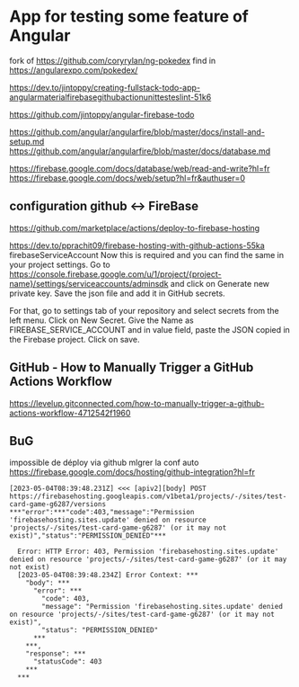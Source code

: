 # App for testing some feature of Angular
fork of https://github.com/coryrylan/ng-pokedex
find in https://angularexpo.com/pokedex/


https://dev.to/jintoppy/creating-fullstack-todo-app-angularmaterialfirebasegithubactionunittesteslint-51k6

https://github.com/jintoppy/angular-firebase-todo


https://github.com/angular/angularfire/blob/master/docs/install-and-setup.md
https://github.com/angular/angularfire/blob/master/docs/database.md

https://firebase.google.com/docs/database/web/read-and-write?hl=fr
https://firebase.google.com/docs/web/setup?hl=fr&authuser=0

## configuration github <-> FireBase

https://github.com/marketplace/actions/deploy-to-firebase-hosting

https://dev.to/pprachit09/firebase-hosting-with-github-actions-55ka
firebaseServiceAccount Now this is required and you can find the same in your project settings. Go to https://console.firebase.google.com/u/1/project/{project-name}/settings/serviceaccounts/adminsdk and click on Generate new private key. Save the json file and add it in GitHub secrets.

For that, go to settings tab of your repository and select secrets from the left menu.
Click on New Secret. Give the Name as FIREBASE_SERVICE_ACCOUNT and in value field, paste the JSON copied in the Firebase project. Click on save.

## GitHub - How to Manually Trigger a GitHub Actions Workflow
https://levelup.gitconnected.com/how-to-manually-trigger-a-github-actions-workflow-4712542f1960

## BuG
impossible de déploy via github mlgrer la conf auto 
https://firebase.google.com/docs/hosting/github-integration?hl=fr

```
[2023-05-04T08:39:48.231Z] <<< [apiv2][body] POST https://firebasehosting.googleapis.com/v1beta1/projects/-/sites/test-card-game-g6287/versions ***"error":***"code":403,"message":"Permission 'firebasehosting.sites.update' denied on resource 'projects/-/sites/test-card-game-g6287' (or it may not exist)","status":"PERMISSION_DENIED"***
  
  Error: HTTP Error: 403, Permission 'firebasehosting.sites.update' denied on resource 'projects/-/sites/test-card-game-g6287' (or it may not exist)
  [2023-05-04T08:39:48.234Z] Error Context: ***
    "body": ***
      "error": ***
        "code": 403,
        "message": "Permission 'firebasehosting.sites.update' denied on resource 'projects/-/sites/test-card-game-g6287' (or it may not exist)",
        "status": "PERMISSION_DENIED"
      ***
    ***,
    "response": ***
      "statusCode": 403
    ***
  ***
```

